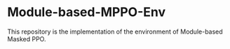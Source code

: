 # Module-based-MPPO-Env

This repository is the implementation of the environment of Module-based Masked PPO.
